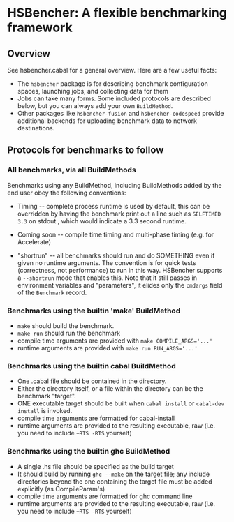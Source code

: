 
HSBencher: A flexible benchmarking framework
============================================

Overview
--------


See hsbencher.cabal for a general overview.  Here are a few useful facts:

 * The `hsbencher` package is for describing benchmark configuration spaces, launching jobs, and collecting data for them
 * Jobs can take many forms.  Some included protocols are described below, but you can always add your own `BuildMethod`.
 * Other packages like `hsbencher-fusion` and `hsbencher-codespeed` provide additional backends for uploading benchmark data to network destinations.


Protocols for benchmarks to follow
----------------------------------


### All benchmarks, via all BuildMethods


Benchmarks using any BuildMethod, including BuildMethods added by the
end user obey the following conventions:

 * Timing -- complete process runtime is used by default, this can be
   overridden by having the benchmark print out a line such as
   `SELFTIMED 3.3` on stdout , which would indicate a 3.3 second runtime.

 * Coming soon -- compile time timing and multi-phase timing (e.g. for Accelerate) 

 * "shortrun" -- all benchmarks should run and do SOMETHING even if
   given no runtime arguments.  The convention is for quick tests
   (correctness, not performance) to run in this way.  HSBencher
   supports a `--shortrun` mode that enables this.  Note that it still
   passes in environment variables and "parameters", it elides only
   the `cmdargs` field of the `Benchmark` record.

### Benchmarks using the builtin 'make' BuildMethod

 * `make` should build the benchmark.
 * `make run` should run the benchmark
 * compile time arguments are provided with `make COMPILE_ARGS='...'`
 * runtime arguments are provided with `make run RUN_ARGS='...'`

### Benchmarks using the builtin cabal BuildMethod

 * One .cabal file should be contained in the directory.
 * Either the directory itself, or a file within the directory can be
   the benchmark "target".
 * ONE executable target should be built when `cabal install` or
   `cabal-dev install` is invoked.
 * compile time arguments are formatted for cabal-install
 * runtime arguments are provided to the resulting executable, raw
   (i.e. you need to include `+RTS -RTS` yourself)

### Benchmarks using the builtin ghc BuildMethod

 * A single .hs file should be specified as the build target
 * It should build by running `ghc --make` on the target file; any
   include directories beyond the one containing the target file must
   be added explicitly (as CompileParam's)
 * compile time arguments are formatted for ghc command line 
 * runtime arguments are provided to the resulting executable, raw
   (i.e. you need to include `+RTS -RTS` yourself)

